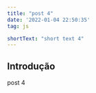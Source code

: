 ```yaml
---
title: "post 4"
date: '2022-01-04 22:50:35'
tag: js

shortText: "short text 4"
---
```



## Introdução

post 4